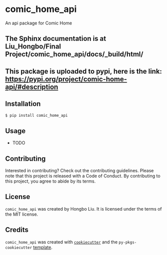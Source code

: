 # comic_home_api

An api package for Comic Home

## The Sphinx documentation is at Liu_Hongbo/Final Project/comic_home_api/docs/_build/html/

## This package is uploaded to pypi, here is the link: https://pypi.org/project/comic-home-api/#description

## Installation

```bash
$ pip install comic_home_api
```

## Usage

- TODO

## Contributing

Interested in contributing? Check out the contributing guidelines. Please note that this project is released with a Code of Conduct. By contributing to this project, you agree to abide by its terms.

## License

`comic_home_api` was created by Hongbo Liu. It is licensed under the terms of the MIT license.

## Credits

`comic_home_api` was created with [`cookiecutter`](https://cookiecutter.readthedocs.io/en/latest/) and the `py-pkgs-cookiecutter` [template](https://github.com/py-pkgs/py-pkgs-cookiecutter).
